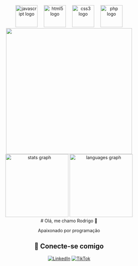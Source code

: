 <div align="center">
  <img src="https://cdn.jsdelivr.net/gh/devicons/devicon/icons/javascript/javascript-original.svg" height="70" alt="javascript logo"  />
  <img width="12" />
  <img src="https://cdn.jsdelivr.net/gh/devicons/devicon/icons/html5/html5-original.svg" height="70" alt="html5 logo"  />
  <img width="12" />
  <img src="https://cdn.jsdelivr.net/gh/devicons/devicon/icons/css3/css3-original.svg" height="70" alt="css3 logo"  />
  <img width="12" />
  <img src="https://cdn.jsdelivr.net/gh/devicons/devicon/icons/php/php-original.svg" height="70" alt="php logo"  />
</div>

<div align="center">
  <img src="https://p16-sign-va.tiktokcdn.com/tos-maliva-avt-0068/d520864d0621a4e7c745912b001c459e~tplv-tiktokx-cropcenter:1080:1080.jpeg?dr=14579&refresh_token=f236b54f&x-expires=1746738000&x-signature=6qm3FdsyCviz5FcgaMHeWGKJstE%3D&t=4d5b0474&ps=13740610&shp=a5d48078&shcp=81f88b70&idc=maliva" height="400px"/>
</div>

<div align="center">
  <img src="https://github-readme-stats.vercel.app/api?username=Digao001&hide_title=false&hide_rank=false&show_icons=true&include_all_commits=true&count_private=true&disable_animations=false&theme=dracula&locale=en&hide_border=false" height="200" alt="stats graph"  />
  <img src="https://github-readme-stats.vercel.app/api/top-langs?username=Digao001&locale=en&hide_title=false&layout=compact&card_width=320&langs_count=5&theme=dracula&hide_border=false" height="200" alt="languages graph"  />
</div>


<div align="center">
# Olá, me chamo Rodrigo 👋

Apaixonado por programação

## 📱 Conecte-se comigo

[![LinkedIn](https://img.shields.io/badge/-LinkedIn-0e76a8?style=for-the-badge&logo=linkedin&logoColor=white)](https://www.linkedin.com/in/)
[![TikTok](https://img.shields.io/badge/-TikTok-000000?style=for-the-badge&logo=tiktok&logoColor=white)](https://www.tiktok.com/@https://www.tiktok.com/@digao.001)
</div>
